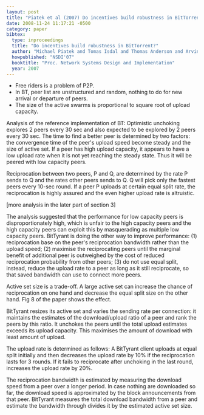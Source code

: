 ```yaml
---
layout: post
title: "Piatek et al (2007) Do incentives build robustness in BitTorrent? (NSDI'07)"
date: 2008-11-24 11:17:21 -0500
category: paper
bibtex:
  type: inproceedings
  title: "Do incentives build robustness in BitTorrent?"
  author: "Michael Piatek and Tomas Isdal and Thomas Anderson and Arvind Krishnamurthy and Arun Venkataramani"
  howpublished: "NSDI'07"
  booktitle: "Proc. Network Systems Design and Implementation"
  year: 2007
---
```

  - Free riders is a problem of P2P.
  - In BT, peer list are unstructured and random, nothing to do for new
    arrival or departure of peers.
  - The size of the active swarms is proportional to square root of
    upload capacity.

Analysis of the reference implementation of BT: Optimistic unchoking explores 2 peers every 30 sec and also expected to be explored by 2 peers every 30 sec. The time to find a better peer is determined by two factors: the convergence time of the peer's upload speed become steady and the size of active set. If a peer has high upload capacity, it appears to have a low upload rate when it is not yet reaching the steady state. Thus it will be peered with low capacity peers.

Reciprocation between two peers, P and Q, are determined by the rate P sends to Q and the rates other peers sends to Q. Q will pick only the fastest peers every 10-sec round. If a peer P uploads at certain equal split rate, the reciprocation is highly assured and the even higher upload rate is altruistic.

[more analysis in the later part of section 3]

The analysis suggested that the performance for low capacity peers is disproportionately high, which is unfair to the high capacity peers and the high capacity peers can exploit this by masquerading as multiple low capacity peers.  BitTyrant is doing the other way to improve performance: (1) reciprocation base on the peer's reciprocation bandwidth rather than the upload speed; (2) maximise the reciprocating peers until the marginal benefit of additional peer is outweighed by the cost of reduced reciprocation probability from other peers; (3) do not use equal split, instead, reduce the upload rate to a peer as long as it still reciprocate, so that saved bandwidth can use to connect more peers.

Active set size is a trade-off. A large active set can increase the chance of reciprocation on one hand and decrease the equal split size on the other hand. Fig 8 of the paper shows the effect.

BitTyrant resizes its active set and varies the sending rate per connection: it maintains the estimates of the download/upload ratio of a peer and rank the peers by this ratio. It unchokes the peers until the total upload estimates exceeds its upload capacity. This maximises the amount of download with least amount of upload.

The upload rate is determined as follows: A BitTyrant client uploads at equal split initially and then decreases the upload rate by 10% if the reciprocation lasts for 3 rounds. If it fails to reciprocate after unchoking in the last round, increases the upload rate by 20%. 

The reciprocation bandwidth is estimated by measuring the download speed from a peer over a longer period. In case nothing are downloaded so far, the download speed is approximated by the block announcements from that peer. BitTyrant measures the total download bandwidth from a peer and estimate the bandwidth through divides it by the estimated active set size.
